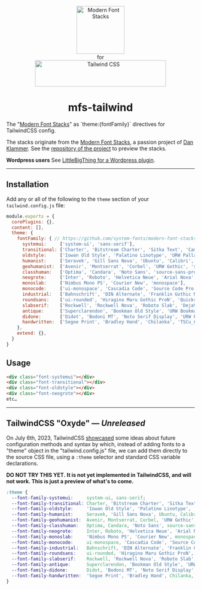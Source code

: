<p align="center">
  <a href="https://modernfontstacks.com/">
    <img src="https://raw.githubusercontent.com/system-fonts/modern-font-stacks/main/img/logo-mfs.svg" width="128" height="128" alt="Modern Font Stacks">
  </a>
  <br>for<br>
  <a href="https://tailwindcss.com" target="_blank">
    <picture>
      <source media="(prefers-color-scheme: dark)" srcset="https://raw.githubusercontent.com/tailwindlabs/tailwindcss/HEAD/.github/logo-dark.svg">
      <source media="(prefers-color-scheme: light)" srcset="https://raw.githubusercontent.com/tailwindlabs/tailwindcss/HEAD/.github/logo-light.svg">
      <img alt="Tailwind CSS" src="https://raw.githubusercontent.com/tailwindlabs/tailwindcss/HEAD/.github/logo-light.svg" width="350" height="70" style="max-width: 100%;">
    </picture>
  </a>
</p>

<h1 align="center">mfs-tailwind</h1>
The "<a href="https://github.com/system-fonts/modern-font-stacks">Modern Font Stacks</a>" as `theme:{fontFamily}` directives for TailwindCSS config.

The stacks originate from the [Modern Font Stacks](https://modernfontstacks.com), a passion project of [Dan Klammer](https://danklammer.com).
See the [repository of the project](https://github.com/system-fonts/modern-font-stacks) to preview the stacks.

**Wordpress users**
See [LittleBigThing for a Wordpress plugin](https://github.com/LittleBigThing/Modern-Font-Stacks-for-WP).

---

## Installation

Add any or all of the following to the `theme` section of your `tailwind.config.js` file:

```js
module.exports = {
  corePlugins: {},
  content: [],
  theme: {
    fontFamily: { // https://github.com/system-fonts/modern-font-stacks
      systemui:     ['system-ui', 'sans-serif'],
      transitional: ['Charter', 'Bitstream Charter', 'Sitka Text', 'Cambria', 'serif'],
      oldstyle:     ['Iowan Old Style', 'Palatino Linotype', 'URW Palladio L', 'P052', 'serif'],
      humanist:     ['Seravek', 'Gill Sans Nova', 'Ubuntu', 'Calibri', 'DejaVu Sans', 'source-sans-pro', 'sans-serif'],
      geohumanist:  ['Avenir', 'Montserrat', 'Corbel', 'URW Gothic', 'source-sans-pro', 'sans-serif'],
      classhuman:   ['Optima', 'Candara', 'Noto Sans', 'source-sans-pro', 'sans-serif'],
      neogrote:     ['Inter', 'Roboto', 'Helvetica Neue', 'Arial Nova', 'Nimbus Sans', 'Arial', 'sans-serif'],
      monoslab:     ['Nimbus Mono PS', 'Courier New', 'monospace'],
      monocode:     ['ui-monospace', 'Cascadia Code', 'Source Code Pro', 'Menlo', 'Consolas', 'DejaVu Sans Mono', 'monospace'],
      industrial:   ['Bahnschrift', 'DIN Alternate', 'Franklin Gothic Medium', 'Nimbus Sans Narrow', 'sans-serif-condensed', 'sans-serif'],
      roundsans:    ['ui-rounded', 'Hiragino Maru Gothic ProN', 'Quicksand', 'Comfortaa', 'Manjari', 'Arial Rounded MT', 'Arial Rounded MT Bold', 'Calibri', 'source-sans-pro', 'sans-serif'],
      slabserif:    ['Rockwell', 'Rockwell Nova', 'Roboto Slab', 'DejaVu Serif', 'Sitka Small', 'serif'],
      antique:      ['Superclarendon', 'Bookman Old Style', 'URW Bookman', 'URW Bookman L', 'Georgia Pro', 'Georgia', 'serif'],
      didone:       ['Didot', 'Bodoni MT', 'Noto Serif Display', 'URW Palladio L', 'P052', 'Sylfaen', 'serif'],
      handwritten:  ['Segoe Print', 'Bradley Hand', 'Chilanka', 'TSCu_Comic', 'casual', 'cursive'],
    },
    extend: {},
  }
}
```

## Usage

```html
<div class="font-systemui"></div>
<div class="font-transitional"></div>
<div class="font-oldstyle"></div>
<div class="font-neogrote"></div>
etc…
```

---

## TailwindCSS "Oxyde" — *Unreleased*

On July 6th, 2023, TailwindCSS [showcased](https://youtu.be/CLkxRnRQtDE?t=3339) some ideas about future configuration methods and syntax by which, instead of adding fonts to a "theme" object in the "tailwind.config.js" file, we can add them directly to the source CSS file, using a `:theme` selector and standard CSS variable declarations.

**DO NOT TRY THIS YET.**
**It is not yet implemented in TailwindCSS, and will not work. This is just a preview of what's to come.**

```css
:theme {
  --font-family-systemui:     system-ui, sans-serif;
  --font-family-transitional: Charter, 'Bitstream Charter', 'Sitka Text', Cambria, serif;
  --font-family-oldstyle:     'Iowan Old Style', 'Palatino Linotype', 'URW Palladio L', P052, serif;
  --font-family-humanist:     Seravek, 'Gill Sans Nova', Ubuntu, Calibri, 'DejaVu Sans', source-sans-pro, sans-serif;
  --font-family-geohumanist:  Avenir, Montserrat, Corbel, 'URW Gothic', source-sans-pro, sans-serif;
  --font-family-classhuman:   Optima, Candara, 'Noto Sans', source-sans-pro, sans-serif;
  --font-family-neogrote:     Inter, Roboto, 'Helvetica Neue', 'Arial Nova', 'Nimbus Sans', Arial, sans-serif;
  --font-family-monoslab:     'Nimbus Mono PS', 'Courier New', monospace;
  --font-family-monocode:     ui-monospace, 'Cascadia Code', 'Source Code Pro', Menlo, Consolas, 'DejaVu Sans Mono', monospace;
  --font-family-industrial:   Bahnschrift, 'DIN Alternate', 'Franklin Gothic Medium', 'Nimbus Sans Narrow', sans-serif-condensed, sans-serif;
  --font-family-roundsans:    ui-rounded, 'Hiragino Maru Gothic ProN', Quicksand, Comfortaa, Manjari, 'Arial Rounded MT', 'Arial Rounded MT Bold', Calibri, source-sans-pro, sans-serif;
  --font-family-slabserif:    Rockwell, 'Rockwell Nova', 'Roboto Slab', 'DejaVu Serif', 'Sitka Small', serif;
  --font-family-antique:      Superclarendon, 'Bookman Old Style', 'URW Bookman', 'URW Bookman L', 'Georgia Pro', Georgia, serif;
  --font-family-didone:       Didot, 'Bodoni MT', 'Noto Serif Display', 'URW Palladio L', P052, Sylfaen, serif;
  --font-family-handwritten:  'Segoe Print', 'Bradley Hand', Chilanka, TSCu_Comic, casual, cursive;
}
```